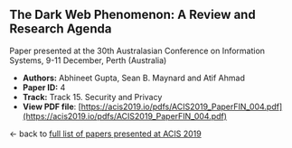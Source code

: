 ## The Dark Web Phenomenon: A Review and Research Agenda

Paper presented at the 30th Australasian Conference on Information Systems, 9-11 December, Perth (Australia)
- **Authors:** Abhineet Gupta, Sean B. Maynard and Atif Ahmad
- **Paper ID:** 4
- **Track:** Track 15. Security and Privacy
- **View PDF file**: [https://acis2019.io/pdfs/ACIS2019_PaperFIN_004.pdf](https://acis2019.io/pdfs/ACIS2019_PaperFIN_004.pdf)

&larr; back to [full list of papers presented at ACIS 2019](https://acis2019.io/)